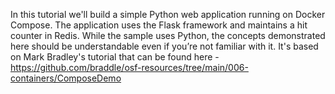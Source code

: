 In this tutorial we'll build a simple Python web application running on Docker Compose. The application uses the Flask framework and maintains a hit counter in Redis. While the sample uses Python, the concepts demonstrated here should be understandable even if you’re not familiar with it. It's based on Mark Bradley's tutorial that can be found here - https://github.com/braddle/osf-resources/tree/main/006-containers/ComposeDemo

